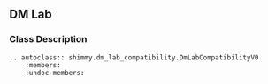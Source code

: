 ## DM Lab

### Class Description
```{eval-rst}
.. autoclass:: shimmy.dm_lab_compatibility.DmLabCompatibilityV0
    :members:
    :undoc-members:
```
